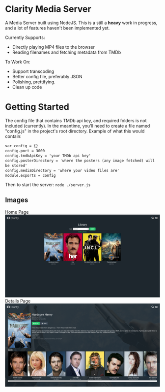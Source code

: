 # Clarity Media Server

A Media Server built using NodeJS. This is a still a **heavy** work in progress, and a lot of features haven't been implemented yet.

Currently Supports:
 - Directly playing MP4 files to the browser
 - Reading filenames and fetching metadata from TMDb

To Work On:
 - Support transcoding
 - Better config file, preferably JSON
 - Polishing, prettifying.
 - Clean up code

# Getting Started
The config file that contains TMDb api key, and required folders is not included (currently).
In the meantime, you'll need to create a file named "config.js" in the project's root directory. Example of what this would contain:

    var config = {}
    config.port = 3000
    config.tmdbApiKey = 'your TMDb api key'
    config.posterDirectory = 'where the posters (any image fetched) will be stored'
    config.mediaDirectory = 'where your video files are'
	module.exports = config

Then to start the server: `node ./server.js`


## Images
Home Page
![alt text](https://raw.githubusercontent.com/nomad23541/clarity-media-server/master/screenshots/screen-0.png)
Details Page
![alt text](https://raw.githubusercontent.com/nomad23541/clarity-media-server/master/screenshots/screen-1.png)

